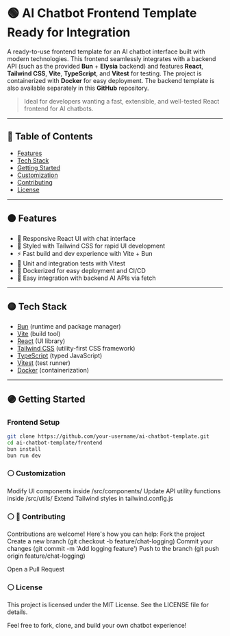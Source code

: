 # 🟢 AI Chatbot Frontend Template Ready for Integration

A ready-to-use frontend template for an AI chatbot interface built with modern technologies. This frontend seamlessly integrates with a backend API (such as the provided **Bun** + **Elysia** backend) and features **React**, **Tailwind CSS**, **Vite**, **TypeScript**, and **Vitest** for testing. The project is containerized with **Docker** for easy deployment. The backend template is also available separately in this **GitHub** repository.

> Ideal for developers wanting a fast, extensible, and well-tested React frontend for AI chatbots.

---

## 🔵 Table of Contents

- [Features](#features)
- [Tech Stack](#tech-stack)
- [Getting Started](#getting-started)
- [Customization](#customization)
- [Contributing](#contributing)
- [License](#license)

---

## 🟠 Features

- 💬 Responsive React UI with chat interface
- 🎨 Styled with Tailwind CSS for rapid UI development
- ⚡ Fast build and dev experience with Vite + Bun
- 🧪 Unit and integration tests with Vitest
- 🐳 Dockerized for easy deployment and CI/CD
- 🔌 Easy integration with backend AI APIs via fetch

---

## 🟡 Tech Stack

- [Bun](https://bun.sh/) (runtime and package manager)
- [Vite](https://vitejs.dev/) (build tool)
- [React](https://react.dev/) (UI library)
- [Tailwind CSS](https://tailwindcss.com/) (utility-first CSS framework)
- [TypeScript](https://www.typescriptlang.org/) (typed JavaScript)
- [Vitest](https://vitest.dev/) (test runner)
- [Docker](https://www.docker.com/) (containerization)

---

## 🟣 Getting Started

### Frontend Setup

```bash
git clone https://github.com/your-username/ai-chatbot-template.git
cd ai-chatbot-template/frontend
bun install
bun run dev
```

### ⚪ Customization

Modify UI components inside /src/components/
Update API utility functions inside /src/utils/
Extend Tailwind styles in tailwind.config.js

### ⚪ 🤝 Contributing

Contributions are welcome! Here's how you can help:
Fork the project
Create a new branch (git checkout -b feature/chat-logging)
Commit your changes (git commit -m 'Add logging feature')
Push to the branch (git push origin feature/chat-logging)

Open a Pull Request

### ⚪ License

This project is licensed under the MIT License.
See the LICENSE file for details.

Feel free to fork, clone, and build your own chatbot experience!
